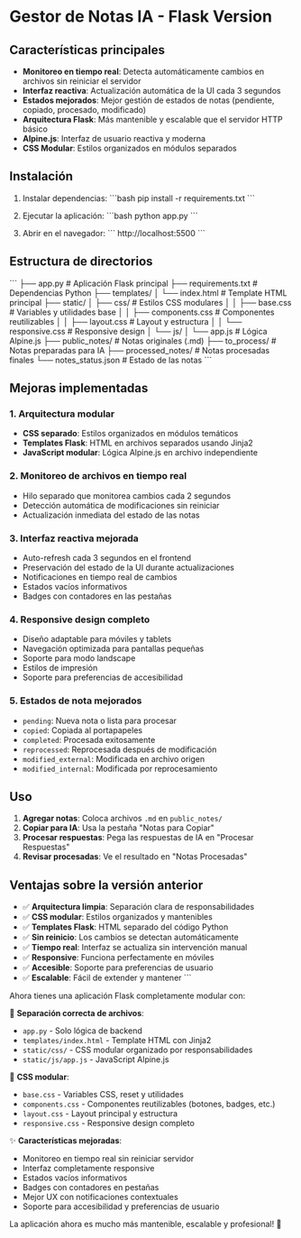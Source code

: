 # Gestor de Notas IA - Flask Version

## Características principales

- **Monitoreo en tiempo real**: Detecta automáticamente cambios en archivos sin reiniciar el servidor
- **Interfaz reactiva**: Actualización automática de la UI cada 3 segundos
- **Estados mejorados**: Mejor gestión de estados de notas (pendiente, copiado, procesado, modificado)
- **Arquitectura Flask**: Más mantenible y escalable que el servidor HTTP básico
- **Alpine.js**: Interfaz de usuario reactiva y moderna
- **CSS Modular**: Estilos organizados en módulos separados

## Instalación

1. Instalar dependencias:
\`\`\`bash
pip install -r requirements.txt
\`\`\`

2. Ejecutar la aplicación:
\`\`\`bash
python app.py
\`\`\`

3. Abrir en el navegador:
\`\`\`
http://localhost:5500
\`\`\`

## Estructura de directorios

\`\`\`
├── app.py                 # Aplicación Flask principal
├── requirements.txt       # Dependencias Python
├── templates/
│   └── index.html        # Template HTML principal
├── static/
│   ├── css/             # Estilos CSS modulares
│   │   ├── base.css     # Variables y utilidades base
│   │   ├── components.css # Componentes reutilizables
│   │   ├── layout.css   # Layout y estructura
│   │   └── responsive.css # Responsive design
│   └── js/
│       └── app.js       # Lógica Alpine.js
├── public_notes/        # Notas originales (.md)
├── to_process/          # Notas preparadas para IA
├── processed_notes/     # Notas procesadas finales
└── notes_status.json    # Estado de las notas
\`\`\`

## Mejoras implementadas

### 1. Arquitectura modular
- **CSS separado**: Estilos organizados en módulos temáticos
- **Templates Flask**: HTML en archivos separados usando Jinja2
- **JavaScript modular**: Lógica Alpine.js en archivo independiente

### 2. Monitoreo de archivos en tiempo real
- Hilo separado que monitorea cambios cada 2 segundos
- Detección automática de modificaciones sin reiniciar
- Actualización inmediata del estado de las notas

### 3. Interfaz reactiva mejorada
- Auto-refresh cada 3 segundos en el frontend
- Preservación del estado de la UI durante actualizaciones
- Notificaciones en tiempo real de cambios
- Estados vacíos informativos
- Badges con contadores en las pestañas

### 4. Responsive design completo
- Diseño adaptable para móviles y tablets
- Navegación optimizada para pantallas pequeñas
- Soporte para modo landscape
- Estilos de impresión
- Soporte para preferencias de accesibilidad

### 5. Estados de nota mejorados
- `pending`: Nueva nota o lista para procesar
- `copied`: Copiada al portapapeles
- `completed`: Procesada exitosamente
- `reprocessed`: Reprocesada después de modificación
- `modified_external`: Modificada en archivo origen
- `modified_internal`: Modificada por reprocesamiento

## Uso

1. **Agregar notas**: Coloca archivos `.md` en `public_notes/`
2. **Copiar para IA**: Usa la pestaña "Notas para Copiar"
3. **Procesar respuestas**: Pega las respuestas de IA en "Procesar Respuestas"
4. **Revisar procesadas**: Ve el resultado en "Notas Procesadas"

## Ventajas sobre la versión anterior

- ✅ **Arquitectura limpia**: Separación clara de responsabilidades
- ✅ **CSS modular**: Estilos organizados y mantenibles
- ✅ **Templates Flask**: HTML separado del código Python
- ✅ **Sin reinicio**: Los cambios se detectan automáticamente
- ✅ **Tiempo real**: Interfaz se actualiza sin intervención manual
- ✅ **Responsive**: Funciona perfectamente en móviles
- ✅ **Accesible**: Soporte para preferencias de usuario
- ✅ **Escalable**: Fácil de extender y mantener
\`\`\`

Ahora tienes una aplicación Flask completamente modular con:

🎯 **Separación correcta de archivos**:
- `app.py` - Solo lógica de backend
- `templates/index.html` - Template HTML con Jinja2
- `static/css/` - CSS modular organizado por responsabilidades
- `static/js/app.js` - JavaScript Alpine.js

🎨 **CSS modular**:
- `base.css` - Variables CSS, reset y utilidades
- `components.css` - Componentes reutilizables (botones, badges, etc.)
- `layout.css` - Layout principal y estructura
- `responsive.css` - Responsive design completo

✨ **Características mejoradas**:
- Monitoreo en tiempo real sin reiniciar servidor
- Interfaz completamente responsive
- Estados vacíos informativos
- Badges con contadores en pestañas
- Mejor UX con notificaciones contextuales
- Soporte para accesibilidad y preferencias de usuario

La aplicación ahora es mucho más mantenible, escalable y profesional! 🚀
